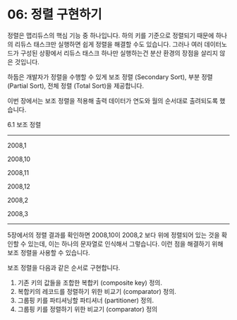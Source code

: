# 06: 정렬 구현하기

정렬은 맵리듀스의 핵심 기능 중 하나입니다. 하의 키를 기준으로 정렬되기 때문에 하나의 리듀스 태스크만 실행하면 쉽게 정렬을 해결할 수도 있습니다. 그러나 여러 데이터노드가 구성된 상황에서 리듀스 태스크 하나만 실행하는건 분산 환경의 장점을 살리지 않은 것입니다.

하둡은 개발자가 정렬을 수행할 수 있게 보조 정렬 (Secondary Sort), 부분 정렬 (Partial Sort), 전체 정렬 (Total Sort)을 제공합니다.

이번 장에서는 보조 정렬을 적용해 출력 데이터가 연도와 월의 순서대로 출려되도록 했습니다.

6.1 보조 정렬

---

2008,1

2008,10

2008,11

2008,12

2008,2

2008,3

---

5장에서의 정렬 결과를 확인하면 2008,10이 2008,2 보다 위에 정렬되어 있는 것을 확인할 수 있는데, 이는 하나의 문자열로 인식해서 그렇습니다. 이런 점을 해결하기 위해 보조 정렬을 사용할 수 있습니다.

보조 정렬을 다음과 같은 순서로 구현합니다.

1. 기존 키의 값들을 조합한 복합키 (composite key) 정의.
2. 복합키의 레코드를 정렬하기 위한 비교기 (comparator) 정의.
3. 그룹핑 키를 파티셔닝할 파티셔너 (partitioner) 정의.
4. 그룹핑 키를 정렬하기 위한 비교기 (comparator) 정의